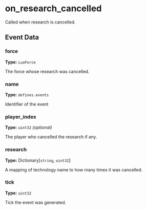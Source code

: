 # on_research_cancelled

Called when research is cancelled.

## Event Data

### force

**Type:** `LuaForce`

The force whose research was cancelled.

### name

**Type:** `defines.events`

Identifier of the event

### player_index

**Type:** `uint32` *(optional)*

The player who cancelled the research if any.

### research

**Type:** Dictionary[`string`, `uint32`]

A mapping of technology name to how many times it was cancelled.

### tick

**Type:** `uint32`

Tick the event was generated.

